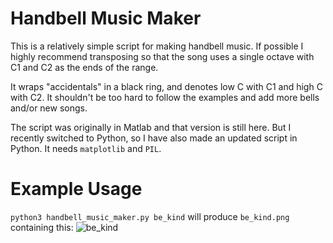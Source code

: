 # Handbell Music Maker
This is a relatively simple script for making handbell music. If possible I highly recommend transposing so that the song uses a single octave with C1 and C2 as the ends of the range.

It wraps "accidentals" in a black ring, and denotes low C with C1 and high C with C2. It shouldn't be too hard to follow the examples and add more bells and/or new songs.

The script was originally in Matlab and that version is still here. But I recently switched to Python, so I have also made an updated script in Python. It needs `matplotlib` and `PIL`. 

# Example Usage
`python3 handbell_music_maker.py be_kind` will produce `be_kind.png` containing this: ![be_kind](https://github.com/user-attachments/assets/97eaa574-43f9-4348-a3fd-5c3b08d964c4)

